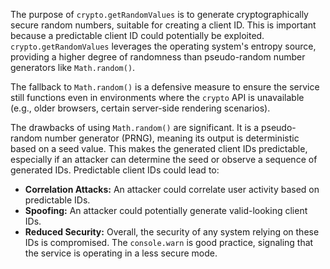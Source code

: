 The purpose of `crypto.getRandomValues` is to generate cryptographically secure random numbers, suitable for creating a client ID. This is important because a predictable client ID could potentially be exploited.  `crypto.getRandomValues` leverages the operating system's entropy source, providing a higher degree of randomness than pseudo-random number generators like `Math.random()`.

The fallback to `Math.random()` is a defensive measure to ensure the service still functions even in environments where the `crypto` API is unavailable (e.g., older browsers, certain server-side rendering scenarios).

The drawbacks of using `Math.random()` are significant. It is a pseudo-random number generator (PRNG), meaning its output is deterministic based on a seed value. This makes the generated client IDs predictable, especially if an attacker can determine the seed or observe a sequence of generated IDs.  Predictable client IDs could lead to:

*   **Correlation Attacks:** An attacker could correlate user activity based on predictable IDs.
*   **Spoofing:** An attacker could potentially generate valid-looking client IDs.
*   **Reduced Security:**  Overall, the security of any system relying on these IDs is compromised.  The `console.warn` is good practice, signaling that the service is operating in a less secure mode.